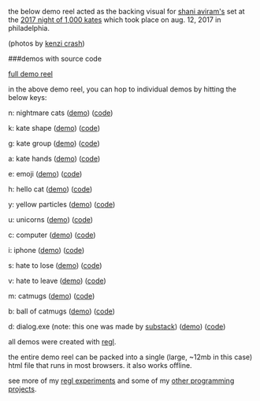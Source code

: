 the below demo reel acted as the backing visual for [shani
aviram's](http://shaniaviram.net/) set at the [2017 night of 1,000
kates](https://www.facebook.com/1000kates) which took place 
on aug. 12, 2017 in philadelphia.

(photos by [kenzi crash](http://kenzicrash.com))


###demos with source code


[full demo reel](https://kitties.neocities.org/kate.html)

in the above demo reel, you can hop to individual demos by hitting the below
keys:

n: nightmare cats ([demo](https://kitties.neocities.org/nightmarecats.html))
([code](https://github.com/mk30/regl-demo-reel/blob/master/nightmarecats.js))

k: kate shape ([demo](https://kitties.neocities.org/deepergeometry.html))
([code](https://github.com/mk30/regl-demo-reel/blob/master/kate.js))

g: kate group ([demo](https://kitties.neocities.org/k116.html))
([code](https://github.com/mk30/regl-demo-reel/blob/master/k116.js))

a: kate hands ([demo](https://kitties.neocities.org/kbhands.html))
([code](https://github.com/mk30/regl-demo-reel/blob/master/kbhands.js))

e: emoji ([demo](https://kitties.neocities.org/emoji.html))
([code](https://github.com/mk30/regl-demo-reel/blob/master/emoji.js))

h: hello cat ([demo](https://kitties.neocities.org/cathello2.html))
([code](https://github.com/mk30/regl-demo-reel/blob/master/cathello2.js))

y: yellow particles
([demo](https://kitties.neocities.org/yellowparticlevortex.html))
([code](https://github.com/mk30/regl-demo-reel/blob/master/yellowparticlevortex.js))

u: unicorns ([demo](https://kitties.neocities.org/unicornwoo.html))
([code](https://github.com/mk30/regl-demo-reel/blob/master/unicornwoo.js))

c: computer ([demo](https://kitties.neocities.org/computer.html))
([code](https://github.com/mk30/regl-demo-reel/blob/master/computer.js))

i: iphone ([demo](https://kitties.neocities.org/iphone.html))
([code](https://github.com/mk30/regl-demo-reel/blob/master/iphone.js))

s: hate to lose ([demo](https://kitties.neocities.org/hatetolose.html))
([code](https://github.com/mk30/regl-demo-reel/blob/master/hatetolose.js))

v: hate to leave ([demo](https://kitties.neocities.org/hatetoleave.html))
([code](https://github.com/mk30/regl-demo-reel/blob/master/hatetoleave.js))

m: catmugs ([demo](https://kitties.neocities.org/catmugwoo.html))
([code](https://github.com/mk30/regl-demo-reel/blob/master/catmugwoo.js))

b: ball of catmugs ([demo](https://kitties.neocities.org/catmugball.html))
([code](https://github.com/mk30/regl-demo-reel/blob/master/catmugball.js))

d: dialog.exe (note: this one was made by [substack](https://twitter.com/substack))
([demo](https://substack.neocities.org/dialog.exe/))
([code](https://github.com/substack/glart/tree/master/dialog.exe))

all demos were created with [regl](http://regl.party).

the entire demo reel can be packed into a single (large, ~12mb in this case) html file that runs in most browsers. it also works offline. 

see more of my [regl experiments](https://github.com/mk30/reglexperiments) and some of my [other programming projects](http://kukso.space/programming.html).
